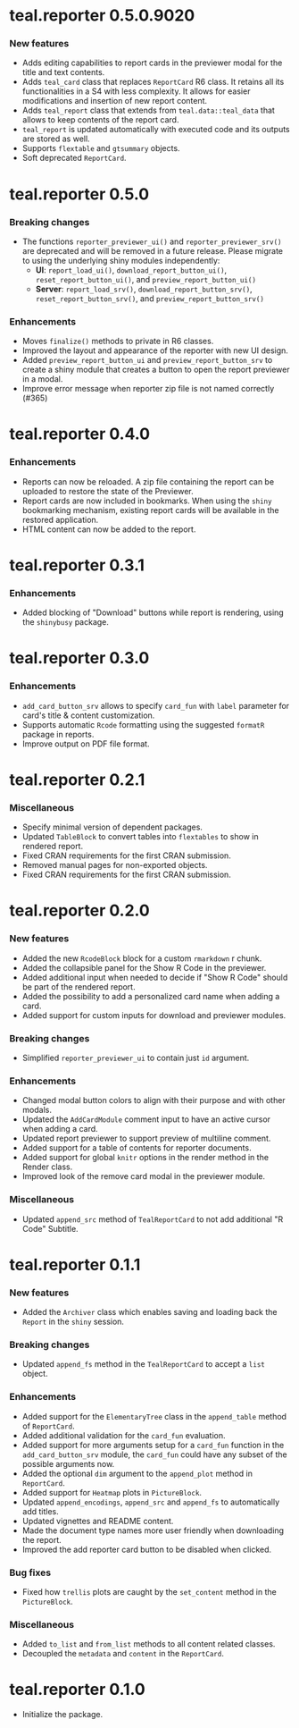 # teal.reporter 0.5.0.9020

### New features

* Adds editing capabilities to report cards in the previewer modal for the title and text contents.
* Adds `teal_card` class that replaces `ReportCard` R6 class. It retains all its functionalities in a S4 with less complexity. It allows for easier modifications and insertion of new report content.
* Adds `teal_report` class that extends from `teal.data::teal_data` that allows to keep contents of the report card.
* `teal_report` is updated automatically with executed code and its outputs are stored as well.
* Supports `flextable` and `gtsummary` objects.
* Soft deprecated `ReportCard`.

# teal.reporter 0.5.0

### Breaking changes

* The functions `reporter_previewer_ui()` and `reporter_previewer_srv()` are deprecated and will be removed in a future release. Please migrate to using the underlying shiny modules independently:
  - **UI**: `report_load_ui()`, `download_report_button_ui()`, `reset_report_button_ui()`, and `preview_report_button_ui()`
  - **Server**: `report_load_srv()`, `download_report_button_srv()`, `reset_report_button_srv()`, and `preview_report_button_srv()`

### Enhancements

* Moves `finalize()` methods to private in R6 classes.
* Improved the layout and appearance of the reporter with new UI design.
* Added `preview_report_button_ui` and `preview_report_button_srv` to create a shiny module that creates a button to open the report previewer in a modal.
* Improve error message when reporter zip file is not named correctly (#365)

# teal.reporter 0.4.0

### Enhancements

* Reports can now be reloaded. A zip file containing the report can be uploaded to restore the state of the Previewer.
* Report cards are now included in bookmarks. When using the `shiny` bookmarking mechanism, existing report cards will be available in the restored application.
* HTML content can now be added to the report.

# teal.reporter 0.3.1

### Enhancements

* Added blocking of "Download" buttons while report is rendering, using the `shinybusy` package.

# teal.reporter 0.3.0

### Enhancements

* `add_card_button_srv` allows to specify `card_fun` with `label` parameter for card's title & content customization.
* Supports automatic `Rcode` formatting using the suggested `formatR` package in reports.
* Improve output on PDF file format.

# teal.reporter 0.2.1

### Miscellaneous

* Specify minimal version of dependent packages.
* Updated `TableBlock` to convert tables into `flextables` to show in rendered report.
* Fixed CRAN requirements for the first CRAN submission.
* Removed manual pages for non-exported objects.
* Fixed CRAN requirements for the first CRAN submission.

# teal.reporter 0.2.0

### New features

* Added the new `RcodeBlock` block for a custom `rmarkdown` r chunk.
* Added the collapsible panel for the Show R Code in the previewer.
* Added additional input when needed to decide if "Show R Code" should be part of the rendered report.
* Added the possibility to add a personalized card name when adding a card.
* Added support for custom inputs for download and previewer modules.

### Breaking changes

* Simplified `reporter_previewer_ui` to contain just `id` argument.

### Enhancements

* Changed modal button colors to align with their purpose and with other modals.
* Updated the `AddCardModule` comment input to have an active cursor when adding a card.
* Updated report previewer to support preview of multiline comment.
* Added support for a table of contents for reporter documents.
* Added support for global `knitr` options in the render method in the Render class.
* Improved look of the remove card modal in the previewer module.

### Miscellaneous
* Updated `append_src` method of `TealReportCard` to not add additional "R Code" Subtitle.

# teal.reporter 0.1.1

### New features
* Added the `Archiver` class which enables saving and loading back the `Report` in the `shiny` session.

### Breaking changes
* Updated `append_fs` method in the `TealReportCard` to accept a `list` object.

### Enhancements
* Added support for the `ElementaryTree` class in the `append_table` method of `ReportCard`.
* Added additional validation for the `card_fun` evaluation.
* Added support for more arguments setup for a `card_fun` function in the `add_card_button_srv` module, the `card_fun` could have any subset of the possible arguments now.
* Added the optional `dim` argument to the `append_plot` method in `ReportCard`.
* Added support for `Heatmap` plots in `PictureBlock`.
* Updated `append_encodings`, `append_src` and `append_fs` to automatically add titles.
* Updated vignettes and README content.
* Made the document type names more user friendly when downloading the report.
* Improved the add reporter card button to be disabled when clicked.

### Bug fixes
* Fixed how `trellis` plots are caught by the `set_content` method in the `PictureBlock`.

### Miscellaneous
* Added `to_list` and `from_list` methods to all content related classes.
* Decoupled the `metadata` and `content` in the `ReportCard`.

# teal.reporter 0.1.0

* Initialize the package.
